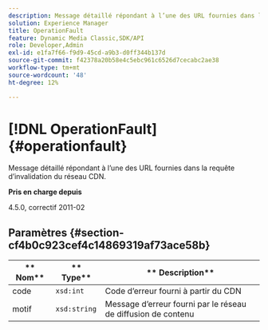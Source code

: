 ```yaml
---
description: Message détaillé répondant à l’une des URL fournies dans la requête d’invalidation du réseau CDN.
solution: Experience Manager
title: OperationFault
feature: Dynamic Media Classic,SDK/API
role: Developer,Admin
exl-id: e1fa7f66-f9d9-45cd-a9b3-d0ff344b137d
source-git-commit: f42378a20b58e4c5ebc961c6526d7cecabc2ae38
workflow-type: tm+mt
source-wordcount: '48'
ht-degree: 12%

---
```


# [!DNL OperationFault]{#operationfault}

Message détaillé répondant à l’une des URL fournies dans la requête d’invalidation du réseau CDN.

**Pris en charge depuis**

4.5.0, correctif 2011-02

## Paramètres {#section-cf4b0c923cef4c14869319af73ace58b}

| ** Nom** | ** Type** | ** Description** |
|---|---|---|
| code | `xsd:int` | Code d’erreur fourni à partir du CDN |
| motif | `xsd:string` | Message d’erreur fourni par le réseau de diffusion de contenu |
